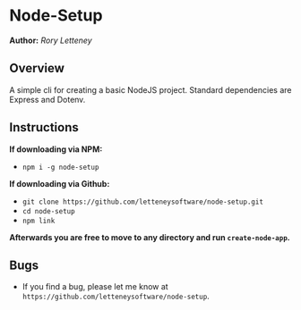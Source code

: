 # Node-Setup

**Author:** _Rory Letteney_

## Overview

A simple cli for creating a basic NodeJS project. Standard dependencies are Express and Dotenv.

## Instructions

**If downloading via NPM:**

- `npm i -g node-setup`

**If downloading via Github:**

- `git clone https://github.com/letteneysoftware/node-setup.git`
- `cd node-setup`
- `npm link`

**Afterwards you are free to move to any directory and run `create-node-app`.**

## Bugs

- If you find a bug, please let me know at `https://github.com/letteneysoftware/node-setup`.
